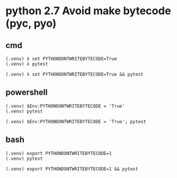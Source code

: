 # python 2.7 Avoid make bytecode (pyc, pyo)

## cmd

```
(.venv) λ set PYTHONDONTWRITEBYTECODE=True
(.venv) λ pytest

(.venv) λ set PYTHONDONTWRITEBYTECODE=True && pytest
```

## powershell

```
(.venv) $Env:PYTHONDONTWRITEBYTECODE = 'True'
(.venv) pytest

(.venv) $Env:PYTHONDONTWRITEBYTECODE = 'True'; pytest
```

## bash

```
(.venv) export PYTHONDONTWRITEBYTECODE=1
(.venv) pytest

(.venv) export PYTHONDONTWRITEBYTECODE=1 && pytest
```

